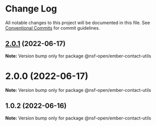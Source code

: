# Change Log

All notable changes to this project will be documented in this file.
See [Conventional Commits](https://conventionalcommits.org) for commit guidelines.

## [2.0.1](https://github.com/nsf-open/ember-utility-library/compare/@nsf-open/ember-contact-utils@2.0.0...@nsf-open/ember-contact-utils@2.0.1) (2022-06-17)

**Note:** Version bump only for package @nsf-open/ember-contact-utils





# 2.0.0 (2022-06-17)

**Note:** Version bump only for package @nsf-open/ember-contact-utils





## 1.0.2 (2022-06-16)

**Note:** Version bump only for package @nsf-open/ember-contact-utils
